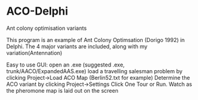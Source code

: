 # ACO-Delphi
Ant colony optimisation variants

This program is an example of Ant Colony Optimsation (Dorigo 1992) in Delphi. The 4 major variants are included, along with my variation(Antennation)

Easy to use GUI: 
open an .exe (suggested .exe, trunk/AACO/ExpandedAAS.exe) 
load a travelling salesman problem by clicking Project->Load ACO Map (Berlin52.txt for example)
Determine the ACO variant by clicking Project->Settings
Click One Tour or Run. Watch as the pheromone map is laid out on the screen
